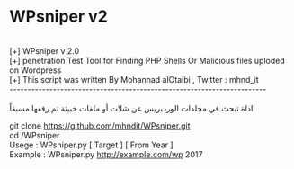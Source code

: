 # WPsniper v2
<br />
[+]  WPsniper v 2.0<br />
[+]  penetration Test Tool for Finding PHP Shells Or Malicious files uploded on Wordpress <br />
[+]  This script was written By Mohannad alOtaibi , Twitter : mhnd_it<br />
-----------------------------------------------------------------------<br />

<br />
اداة تبحث في مجلدات الوردبريس عن شلات أو ملفات خبيثة تم رفعها 
مسبقاً <br />
					  
git clone https://github.com/mhndit/WPsniper.git <br />
cd /WPsniper <br />
Usege 	:  WPsniper.py [ Target ] [ From Year ] <br />
Example  :  WPsniper.py http://example.com/wp 2017 <br />



